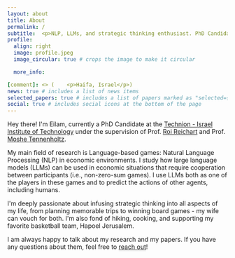 ```yaml
---
layout: about
title: About
permalink: /
subtitle:  <p>NLP, LLMs, and strategic thinking enthusiast. PhD Candidate @ Technion.</p>
profile:
  align: right
  image: profile.jpeg
  image_circular: true # crops the image to make it circular

  more_info: 

[comment]: <> (    <p>Haifa, Israel</p>)
news: true # includes a list of news items
selected_papers: true # includes a list of papers marked as "selected={true}"
social: true # includes social icons at the bottom of the page
---
```

Hey there!
I'm Eilam, currently a PhD Candidate at the [Technion - Israel Institute of Technology](https://www.technion.ac.il/) under the supervision of Prof. [Roi Reichart](https://roireichart.com/) and Prof.
[Moshe Tennenholtz](https://scholar.google.co.uk/citations?user=65FCPpwAAAAJ&hl=en).

My main field of research is Language-based games: Natural Language Processing (NLP) in economic environments. I study how large language models (LLMs) can be used in economic situations that require cooperation between participants (i.e., non-zero-sum games). I use LLMs both as one of the players in these games and to predict the actions of other agents, including humans.

I'm deeply passionate about infusing strategic thinking into all aspects of my life, from planning memorable trips to winning board games - my wife can vouch for both.
I'm also fond of hiking, cooking, and supporting my favorite basketball team, Hapoel Jerusalem.

I am always happy to talk about my research and my papers. If you have any questions about them, feel free to <a href="#social">reach out</a>!